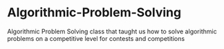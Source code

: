 # Algorithmic-Problem-Solving
Algorithmic Problem Solving class that taught us how to solve algorithmic problems on a competitive level for contests and competitions 
